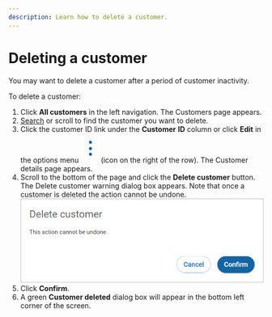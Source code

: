 ```yaml
---
description: Learn how to delete a customer.
---
```


# Deleting a customer

You may want to delete a customer after a period of customer inactivity.

To delete a customer:

1. Click **All customers** in the left navigation. The Customers page appears.
2. [Search](searching-for-customers.md) or scroll to find the customer you want to delete.
3. Click the customer ID link under the **Customer** **ID** column or click **Edit** in the options menu <img src="../../../.gitbook/assets/options.PNG" alt="" data-size="line"> (icon on the right of the row). The Customer details page appears.
4. Scroll to the bottom of the page and click the **Delete customer** button. The Delete customer warning dialog box appears. Note that once a customer is deleted the action cannot be undone.\
   <img src="../../../.gitbook/assets/Deletecustomer.PNG" alt="" data-size="original">
5. Click **Confirm**.
6. A green **Customer deleted** dialog box will appear in the bottom left corner of the screen.
